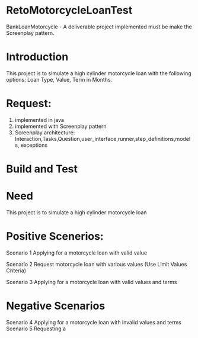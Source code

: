 # RetoMotorcycleLoanTest
BankLoanMotorcycle - A deliverable project implemented must be make the Screenplay pattern.
# Introduction
This project is to simulate a high cylinder motorcycle loan with the following options: Loan Type, Value, Term in Months.
# Request:
1. implemented in java
2. implemented with Screenplay pattern
3. Screenplay architecture: Interaction,Tasks,Question,user_interface,runner,step_definitions,models,
   exceptions

# Build and Test
# Need
This project is to simulate a high cylinder motorcycle loan
# Positive Scenerios:
Scenario 1
Applying for a motorcycle loan with valid value

Scenario 2
Request motorcycle loan with various values (Use Limit Values Criteria)

Scenario 3
Applying for a motorcycle loan with valid values and terms

# Negative Scenarios
Scenario 4
Applying for a motorcycle loan with invalid values and terms
Scenario 5
Requesting a
